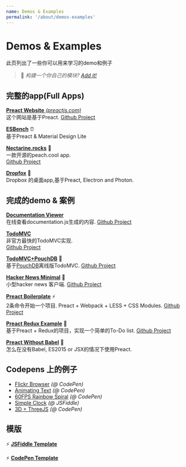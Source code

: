```yaml
---
name: Demos & Examples
permalink: '/about/demos-examples'
---
```


# Demos & Examples

此页列出了一些你可以用来学习的demo和例子

> :information_desk_person: _构建一个你自己的模块?
> [Add it!](https://github.com/developit/preact-www/blob/master/content/about/demos-examples.md)_


## 完整的app(Full Apps)

[**Preact Website** _(preactjs.com)_](https://preactjs.com)  
这个网站是基于Preact.
[Github Project](https://github.com/developit/preact-www)

**[ESBench](http://esbench.com)** :alarm_clock:  
基于Preact & Material Design Lite

**[Nectarine.rocks](http://nectarine.rocks)** :peach:  
一款开源的peach.cool app.  
[Github Project](https://github.com/developit/nectarine)

**[Dropfox](https://github.com/developit/dropfox)** :wolf:  
Dropbox 的桌面app,基于Preact, Electron and Photon.


## 完成的demo & 案例

**[Documentation Viewer](https://documentation-viewer.firebaseapp.com)**  
在线查看documentation.js生成的内容.
[Github Project](https://github.com/developit/documentation-viewer)

**[TodoMVC](http://developit.github.io/preact-todomvc/)**  
非官方最快的TodoMVC实现.  
[Github Project](https://github.com/developit/preact-todomvc)

**[TodoMVC+PouchDB](http://katopz.github.io/preact-todomvc-pouchdb/)** :floppy_disk:  
基于[PouchDB](https://pouchdb.com/)离线版TodoMVC.
[Github Project](https://github.com/katopz/preact-todomvc-pouchdb)

**[Hacker News Minimal](https://developit.github.io/hn_minimal/)** :newspaper:  
小型hacker news 客户端.
[Github Project](https://github.com/developit/hn_minimal)

**[Preact Boilerplate](https://preact-boilerplate.surge.sh)** :zap:   
2条命令开始一个项目. Preact + Webpack + LESS + CSS Modules. 
[Github Project](https://github.com/developit/preact-boilerplate)

**[Preact Redux Example](https://preact-redux-example.surge.sh)** :repeat:  
基于Preact + Redux的项目，实现一个简单的To-Do list.
[Github Project](https://github.com/developit/preact-redux-example)

**[Preact Without Babel](https://github.com/developit/preact-without-babel)** :horse:  
怎么在没有Babel, ES2015 or JSX的情况下使用Preact.


## Codepens 上的例子

- [Flickr Browser](http://codepen.io/developit/full/VvMZwK/) _(@ CodePen)_
- [Animating Text](http://codepen.io/developit/full/LpNOdm/) _(@ CodePen)_
- [60FPS Rainbow Spiral](http://codepen.io/developit/full/xGoagz/) _(@ CodePen)_
- [Simple Clock](http://jsfiddle.net/developit/u9m5x0L7/embedded/result,js/) _(@ JSFiddle)_
- [3D + ThreeJS](http://codepen.io/developit/pen/PPMNjd?editors=0010) _(@ CodePen)_

## 模版

:zap: [**JSFiddle Template**](https://jsfiddle.net/developit/rs6zrh5f/embedded/result/)

:zap: [**CodePen Template**](http://codepen.io/developit/pen/pgaROe?editors=0010)
